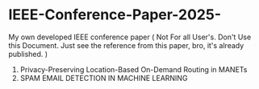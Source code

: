 # IEEE-Conference-Paper-2025-
My own developed IEEE conference paper ( Not For all User's. Don't Use this Document. Just see the reference from this paper, bro, it's already published. ) 
1. Privacy-Preserving Location-Based On-Demand Routing in MANETs
2. SPAM EMAIL DETECTION IN MACHINE LEARNING
